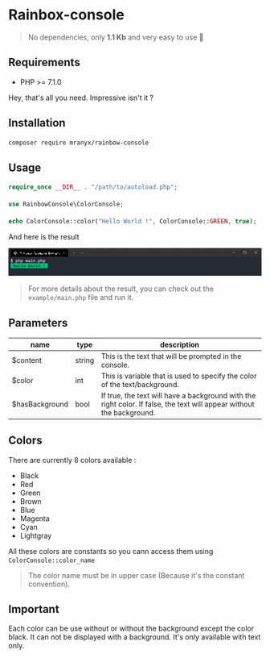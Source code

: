 # Rainbox-console

> No dependencies, only **1.1 Kb** and very easy to use 🚀

## Requirements

- PHP >= 7.1.0

Hey, that's all you need. Impressive isn't it ?

## Installation

```bash
composer require mranyx/rainbow-console
```

## Usage

```php
require_once __DIR__ . "/path/to/autoload.php";

use RainbowConsole\ColorConsole;

echo ColorConsole::color("Hello World !", ColorConsole::GREEN, true);
```

And here is the result

![Result image on rainbow-console](./assets/example.png)

> For more details about the result, you can check out the `example/main.php` file and run it.

## Parameters

name | type | description
--- | --- | ---
$content | string | This is the text that will be prompted in the console.
$color | int | This is variable that is used to specify the color of the text/background.
$hasBackground | bool | If true, the text will have a background with the right color. If false, the text will appear without the background.

## Colors

There are currently 8 colors available : 

- Black
- Red
- Green
- Brown
- Blue
- Magenta
- Cyan
- Lightgray

All these colors are constants so you cann access them using `ColorConsole::color_name`

> The color name must be in upper case (Because it's the constant convention).

## Important

Each color can be use without or without the background except the color black. It can not be displayed with a background. It's only available with text only.
